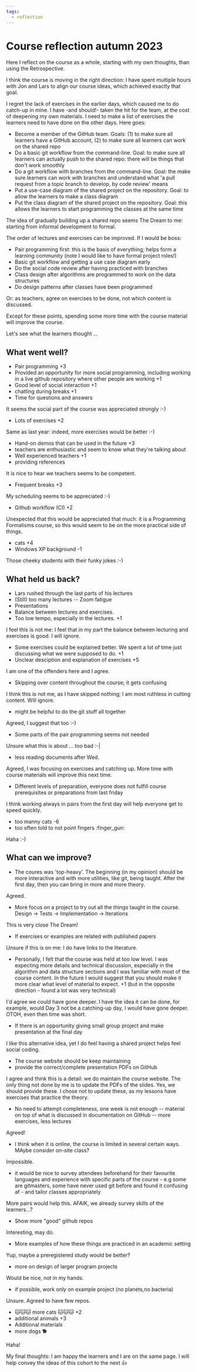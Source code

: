 ```yaml
---
tags:
  - reflection
---
```


# Course reflection autumn 2023

Here I reflect on the course as a whole,
starting with my own thoughts, than using
the Retrospective.

I think the course is moving in the
right direction: I have spent multiple
hours with Jon and Lars to align our course
ideas, which achieved exactly that goal.

I regret the lack of exercises in the earlier
days, which caused me to do catch-up in
mine. I have -and should!- taken the hit
for the team, at the cost of deepening my
own materials. I need to make a list
of exercises the learners need to have done
on the other days. Here goes:

* Become a member of the GitHub team. Goals:
   (1) to make sure all learners have a GitHub
   account, (2) to make sure all learners
   can work on the shared repo
* Do a basic git workflow from the
   command-line. Goal: to make sure all
   learners can actually push to the shared
   repo: there will be things that don't work
   smoothly
* Do a git workflow with branches from the
   command-line. Goal: the make sure learners
   can work with branches and understand what
   'a pull request from a topic branch to
   develop, by code review' means
* Put a use-case diagram of the shared project
   on the repository. Goal: to allow the
   learners to make a class diagram
* Put the class diagram of the shared project
   on the repository. Goal: this allows the
   learners to start programming the classes
   at the same time

The idea of gradually building up
a shared repo seems The Dream to me:
starting from informal development to
formal.

The order of lectures and exercises can
be improved. If I would be boss:

* Pair programming first: this is the basis
   of everything; helps form
   a learning community (note I would like to
   have formal project roles!)
* Basic git workflow and getting a
   use case diagram early
* Do the social code review after having
   practiced with branches
* Class design after algorithms are
   programmed to work on the data structures
* Do design patterns after classes have
   been programmed

Or: as teachers, agree on exercises to be done,
not which content is discussed.

Except for these points, spending some
more time with the course material will
improve the course.

Let's see what the learners thought ...

## What went well?

* Pair programming +3
* Provided an opportunity for more social programming, including working
  in a live github repository where other people are working +1
* Good level of social interaction +1
* chatting during breaks +1
* Time for questions and answers

It seems the social part of the course
was appreciated strongly :-)

* Lots of exercises +2

Same as last year: indeed, more exercises
would be better :-)

* Hand-on demos that can be used in the future +3
* teachers are enthusiastic and seem to know what they're talking about
* Well experienced teachers +1
* providing references

It is nice to hear we teachers seems to be
competent.

* Frequent breaks +3

My scheduling seems to be appreciated :-)

* Github workflow (CI) +2

Unexpected that this would be appreciated
that much: it is a Programming Formalisms
course, so this would seem to be on the
more practical side of things.

* cats +4
* Windows XP background -1

Those cheeky students with their
funky jokes :-)

## What held us back?

* Lars rushed through the last parts of his lectures
* (Still) too many lectures -- Zoom fatigue
* Presentations
* Balance between lectures and exercises.
* Too low tempo, especially in the lectures. +1

I feel this is not me: I feel that in my
part the balance between lecturing
and exercises is good. I will ignore.

* Some exercises could be explained better. We spent a lot of time just
  discussing what we were supposed to do. +1
* Unclear desciption and explanation of exercises +5

I am one of the offenders here and I agree.

* Skipping over content throughout the course; it gets confusing

I think this is not me, as I have skipped
nothing; I am most ruthless in cutting
content. Will ignore.

* might be helpful to do the git stuff all together

Agreed, I suggest that too :-)

* Some parts of the pair programming seems not needed

Unsure what this is about ... too bad :-|

* less reading documents after Wed.

Agreed, I was focusing on exercises and
catching up. More time with course materials
will improve this next time.

* Different levels of preparation, everyone does not fulfill course
  prerequisites or preparations from last friday

I think working always in pairs from the
first day will help everyone get to speed
quickly.

* too manny cats -6
* too often told to not point fingers :finger_gun:

Haha :-)

## What can we improve?

* The coures was 'top-heavy'. The beginning (in my opinion) should be more
  interactive and with more utilities, like git, being taught.
  After the first day, then you can bring in more and more theory.

Agreed.

* More focus on a project to try out all the things taught in the course.
  Design -> Tests -> Implementation -> Iterations

This is very close The Dream!

* If exercises or examples are related with published papers

Unsure if this is on me: I do have links
to the literature.

* Personally, I felt that the course was held at too low level.
  I was expecting more details and technical discussion, especially
  in the algorithm and data structure sections and I was familiar with most
  of the course content. In the future I would suggest that you should make
  it more clear what level of material to expect. +1 (but in the opposite
  direction - found a lot was very technical)

I'd agree we could have gone deeper. I have
the idea it can be done, for example, would
Day 3 not be a catching-up day, I would have
gone deeper. OTOH, even then time was short.

* If there is an opportunity giving small group project and make presentation
  at the final day

I like this alternative idea, yet I do
feel having a shared project helps
feel social coding.

* The course website should be keep maintaining
* provide the correct/complete presentation PDFs on GitHub

I agree and think this is a detail: we
do maintain the course website. The only thing
not done by me is to update the PDFs of the
slides. Yes, we should provide these. I chose
not to update these, as my lessons have
exercises that practice the theory.

* No need to attempt completeness, one week is not enough -- material on top
  of what is discussed in documentation on GitHub -- more exercises,
  less lectures

Agreed!

* I think when it is online, the course is limited in several certain ways.
  MAybe consider on-site class?

Impossible.

* it would be nice to survey attendees beforehand for their favourite languages
  and experience with specific parts of the course - e.g some are gitmasters,
  some have never used git before and found it confusing
  af - and tailor classes appropriately

More pairs would help this. AFAIK, we already
survey skills of the learners...?

* Show more "good" github repos

Interesting, may do.

* More examples of how these things are practiced in an academic setting

Yup, maybe a preregistered study would be
better?

* more on design of larger program projects

Would be nice, not in my hands.

* if possible, work only on example project (no planets,no bacteria)

Unsure. Agreed to have few repos.

* 🐱🐱🐱 more cats 🐱🐱🐱 +2
* additional animals +3
* Additional materials
* more dogs :dog2:

Haha!

My final thoughts:
I am happy the learners and I are on the
same page. I will help convey the ideas
of this cohort to the next :+1:
